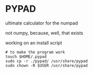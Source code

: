 
# PYPAD #

ultimate calculator for the numpad

not numpy, because, well, that exists

working on an install script

```
# to make the program work
touch $HOME/.pypad
sudo cp -r ./pypad/ /usr/share/pypad
sudo chown -R $USER /usr/share/pypad
```

